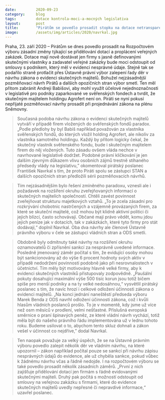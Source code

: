 ```yaml
---
date:         2020-09-23
category:     blog
tags:         dotace kontrola-moci-a-mocných legislativa
layout:       post
title:        "Pirátům se povedlo prosadit stopku na dotace netransparentním firmám. Výbor ale smetl jejich snahu o odstranění kličky pro Agrofert v zákoně o evidenci majitelů"
image:        /assets/img/articles/2020/navrkal.jpg
---
```



Praha, 23. září 2020 – Pirátům se dnes povedlo prosadit na Rozpočtovém výboru zásadní změny týkající se přidělování dotací a proplácení veřejných zakázek. Dotace mají nově dostávat jen firmy s jasně definovanými skutečnými vlastníky a zadavatel veřejné zakázky bude moci odstoupit od smlouvy s  podnikem, který měl v evidenci nesprávné údaje. Stejně tak se podařilo straně protlačit přes Ústavně právní výbor zalepení řady děr v návrhu zákona o evidenci skutečných majitelů. Bohužel nejzásadnější pozměňovací návrh Pirátů a dalších opozičních stran výbor smetl. Ten měl přitom zabránit Andreji Babišovi, aby mohl využít účelové nejednoznačnosti v legislativě pro podniky zaparkované ve svěřenských fondech a tvrdit, že skutečným majitelem holdingu Agrofert není on. Piráti se nyní pokusí nepřijaté pozměňovací návrhy prosadit při projednávání zákona na plénu Sněmovny. 

 

> Současná podoba návrhu zákona o evidenci skutečných majitelů vytváří v případě firem vložených do svěřenských fondů paradox. „Podle předlohy by byl Babiš například považován za vlastníka svěřenských fondů, do kterých vložil holding Agrofert, ale nikoliv za vlastníka samotného holdingu. Každý by přitom logicky čekal, že skutečný vlastník svěřenského fondu, bude i skutečným majitelem firem do něj vložených. Tuto zásadu ovšem vláda nechce v navrhované legislativě dodržet. Podobné právní kličkování je jen dalším zjevným důkazem vlivu osobních zájmů trestně stíhaného předsedy vlády na legislativu,” okomentoval pirátský poslanec František Navrkal s tím, že proto Piráti spolu se zástupci STAN a dalších opozičních stran předložili sérii pozměňovacích návrhů. 

 

> Tím nejzásadnějším bylo řešení zmíněného paradoxu, vznesli ale i požadavek na rozšíření okruhu zveřejňovaných informací o skutečných majitelích společností. Chtěli zavést povinnost zveřejňovat strukturu majetkových vztahů. „To je zcela zásadní pro rozkrývání chobotnic nastrčených a vzájemně provázaných firem, za které se skuteční majitelé, což mohou být klidně aktivní politici či jejich blízcí, často schovávají. Občané mají právo vědět, komu jdou jejich peníze jak v dotacích, tak v zakázkách, které tyto firmy pro stát dodávají,“ doplnil Navrkal. Oba dva návrhy ale členové Ústavně právního výboru v čele se zástupci vládních stran a ODS smetli.

 

> Obdobně byly odmítnuty také návrhy na rozšíření okruhu oznamovatelů či zpřísnění sankcí za nesprávně uvedené informace. Posledně jmenovaný záměr počítal s tím, že evidující osoby mohou být sankcionovány až do výše 6 procent hodnoty svých aktiv v případě nedodržení povinností podobně jako při nesrovnalostech v účetnictví. Tím měly být motivovány hlavně velké firmy, aby k evidenci skutečných vlastníků přistupovaly zodpovědně. „Paušální pokuty dosahující maximální výše 500 tisíc korun jsou totiž bičem spíše pro menší podniky a na ty velké nedosáhnou,“ vysvětlil pirátský poslanec s tím, že navíc hrozí i celkové odložení účinnosti zákona o evidenci majitelů. „Na konci jednání naneštěstí předseda výboru Marek Benda z ODS navrhl odložení účinnosti zákona, což i kvůli hlasům vládních poslanců prošlo. To je v momentě, kdy jsme už více než osm měsíců v prodlení, velmi nešťastné. Příslušná evropská směrnice o praní špinavých peněz, ze které vládní návrh vychází, totiž měla být do našeho právního řádu implementována už v lednu tohoto roku. Budeme usilovat o to, abychom tento skluz dohnali a zákon vešel v účinnost co nejdříve,” dodal Navrkal. 

 

> Ten naopak považuje za velký úspěch, že se na Ústavně právním výboru povedlo zalepit několik děr ve vládním návrhu, na které upozornil – zákon například počítal pouze se sankcí při návrhu zápisu nesprávných údajů do evidence, ale už chyběla sankce, pokud vůbec k žádnému návrhu včas a řádně nedojde. I na rozpočtovém výboru se také povedlo prosadit několik zásadních záměrů. „První z nich zajišťuje přidělování dotací jen firmám s řádně evidovanými skutečnými majiteli. Druhý pak počítá s možností odstoupit od smlouvy na veřejnou zakázku s firmami, které do evidence skutečných majitelů uvedly nepřesné či nepravdivé informace,“ uzavřel poslanec.
